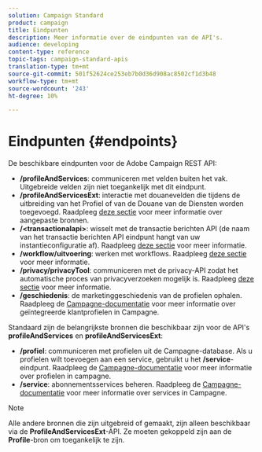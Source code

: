 ```yaml
---
solution: Campaign Standard
product: campaign
title: Eindpunten
description: Meer informatie over de eindpunten van de API's.
audience: developing
content-type: reference
topic-tags: campaign-standard-apis
translation-type: tm+mt
source-git-commit: 501f52624ce253eb7b0d36d908ac8502cf1d3b48
workflow-type: tm+mt
source-wordcount: '243'
ht-degree: 10%

---
```



# Eindpunten {#endpoints}

De beschikbare eindpunten voor de Adobe Campaign REST API:

* **/profileAndServices**: communiceren met velden buiten het vak. Uitgebreide velden zijn niet toegankelijk met dit eindpunt.
* **/profileAndServicesExt**: interactie met douanevelden die tijdens de uitbreiding van het Profiel of van de Douane van de Diensten worden toegevoegd. Raadpleeg [deze sectie](../../api/using/custom-resources.md) voor meer informatie over aangepaste bronnen.
* **/&lt;transactionalapi>**: wisselt met de transactie berichten API (de naam van het transactie berichten API eindpunt hangt van uw instantieconfiguratie af). Raadpleeg [deze sectie](../../api/using/managing-transactional-messages.md) voor meer informatie.
* **/workflow/uitvoering**: werken met workflows. Raadpleeg [deze sectie](../../api/using/controlling-a-workflow.md) voor meer informatie.
* **/privacy/privacyTool**: communiceren met de privacy-API zodat het automatische proces van privacyverzoeken mogelijk is. Raadpleeg [deze sectie](../../api/using/creating-a-privacy-request.md) voor meer informatie.
* **/geschiedenis**: de marketinggeschiedenis van de profielen ophalen. Raadpleeg de [Campagne-documentatie](https://helpx.adobe.com/campaign/standard/audiences/using/integrated-customer-profile.html) voor meer informatie over geïntegreerde klantprofielen in Campagne.

Standaard zijn de belangrijkste bronnen die beschikbaar zijn voor de API&#39;s **profileAndServices** en **profileAndServicesExt**:

* **/profiel**: communiceren met profielen uit de Campagne-database. Als u profielen wilt toevoegen aan een service, gebruikt u het **/service**-eindpunt. Raadpleeg de [Campagne-documentatie](https://helpx.adobe.com/campaign/standard/audiences/using/about-profiles.html) voor meer informatie over profielen in campagne.
* **/service**: abonnementsservices beheren. Raadpleeg de [Campagne-documentatie](https://helpx.adobe.com/campaign/standard/audiences/using/creating-a-service.html) voor meer informatie over services in Campagne.

>[!NOTE]
>
>Alle andere bronnen die zijn uitgebreid of gemaakt, zijn alleen beschikbaar via de **ProfileAndServicesExt**-API. Ze moeten gekoppeld zijn aan de **Profile**-bron om toegankelijk te zijn.
